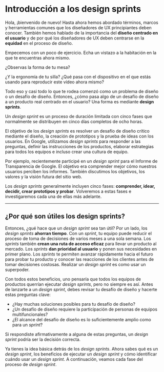 # Introducción a los design sprints

Hola, ¡bienvenido de nuevo! Hasta ahora hemos abordado términos, marcos y herramientas comunes que los diseñadores de UX principiantes deben conocer. También hemos hablado de la importancia del **diseño centrado en el usuario** y de por qué los diseñadores de UX deben centrarse en la **equidad** en el proceso de diseño.

Empecemos con un poco de ejercicio. Echa un vistazo a la habitación en la que te encuentras ahora mismo.

¿Observas la forma de tu mesa?

¿Y la ergonomía de tu silla? ¿Qué pasa con el dispositivo en el que estás usando para reproducir este vídeo ahora mismo?

Todo eso y casi todo lo que te rodea comenzó como un problema de diseño o un desafío de diseño. Entonces, ¿cómo pasa algo de un desafío de diseño a un producto real centrado en el usuario? Una forma es mediante **design sprints**.

Un *design sprint* es un proceso de duración limitada con cinco fases que normalmente se distribuyen en cinco días completos de ocho horas.

El objetivo de los *design sprints* es resolver un desafío de diseño crítico mediante el diseño, la creación de prototipos y la prueba de ideas con los usuarios. En Google, utilizamos *design sprints* para responder a las preguntas, definir las instrucciones de los productos, elaborar estrategias para todos los equipos e incluso crear una cultura de equipo.

Por ejemplo, recientemente participé en un *design sprint* para el Informe de Transparencia de Google. El objetivo era comprender mejor cómo nuestros usuarios perciben los informes. También discutimos los objetivos, los valores y la visión futura del sitio web.

Los *design sprints* generalmente incluyen cinco fases: **comprender, idear, decidir, crear prototipos y probar**. Volveremos a estas fases e investigaremos cada una de ellas más adelante.

---

## ¿Por qué son útiles los design sprints?

Entonces, ¿qué hace que un *design sprint* sea tan útil? Por un lado, los *design sprints* **ahorran tiempo**. Con un *sprint*, tu equipo puede reducir el proceso de toma de decisiones de varios meses a una sola semana. Los *sprints* también **crean una ruta de acceso eficaz** para llevar un producto al mercado. Los *sprints* **dan prioridad al usuario** y ponen sus necesidades en primer plano. Los *sprints* te permiten avanzar rápidamente hacia el futuro para probar tu producto y conocer las reacciones de los clientes antes de tomar decisiones costosas. Realizar un *design sprint* es como usar un superpoder.

Con todos estos beneficios, uno pensaría que todos los equipos de productos querrían ejecutar *design sprints*, pero no siempre es así. Antes de lanzarte a un *design sprint*, debes revisar tu desafío de diseño y hacerte estas preguntas clave:

* ¿Hay muchas soluciones posibles para tu desafío de diseño?
* ¿Un desafío de diseño requiere la participación de personas de equipos multifuncionales?
* ¿El alcance del desafío de diseño es lo suficientemente amplio como para un *sprint*?

Si respondiste afirmativamente a alguna de estas preguntas, un *design sprint* podría ser la decisión correcta.

Ya tienes la idea básica detrás de los *design sprints*. Ahora sabes qué es un *design sprint*, los beneficios de ejecutar un *design sprint* y cómo identificar cuándo usar un *design sprint*. A continuación, veamos cada fase del proceso de *design sprint*.
